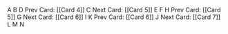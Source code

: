 A 
B 
D Prev Card: [[Card 4]]
C Next Card: [[Card 5]]
E 
F 
H Prev Card: [[Card 5]]
G Next Card: [[Card 6]]
I 
K Prev Card: [[Card 6]]
J Next Card: [[Card 7]]
L 
M 
N